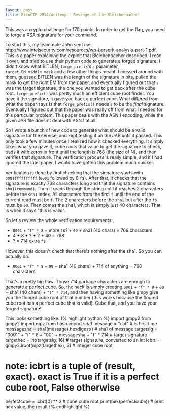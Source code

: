 ```yaml
---
layout: post
title: PicoCTF 2014/Writeup - Revenge of the Bleichenbacher
---
```

This was a crypto challenge for 170 points. In order to get the flag, you need to forge a RSA signature for your command.

To start this, my teammate John sent me http://www.intelsecurity.com/resources/wp-berserk-analysis-part-1.pdf. This is a paper explaining the exploit that Bleichenbacher described. I read it over, and tried to use their python code to generate a forged signature. I didn't know what BITLEN, `forge_prefix`'s `s` parameter, `target_EM_middle_mask` and a few other things meant. I messed around with them, guessed BITLEN was the length of the signature in bits, pulled the mask to get the right EM from the paper, and eventually figured out that `s` was the target signature, the one you wanted to get back after the cube root. `forge_prefix()` was pretty much an efficient cube root finder. You gave it the signature, it gave you back a perfect cube. What differed from what the paper says is that `forge_prefix()` needs `s` to be the *final* signature. Eventually I figured out that the paper was really off from what I needed for this particular problem. This paper deals with the ASN.1 encoding, while the given JAR file doesn't deal with ASN.1 at all.

So I wrote a bunch of new code to generate what should be a valid signature for the service, and kept testing it on the JAR until it passed. This only took a few minutes once I realized how it checked everything. It simply takes what you gave it, cube roots that value to get the signature to check, pads it with zeros in front until the length is 768 (the size of N), and then verifies that signature. The verification process is really simple, and if I had ignored the Intel paper, I would have gotten this problem much quicker.

Verification is done by first checking that the signature starts with `0001ffffffffff` (`0001` followed by 8 `f`s). After that, it checks that the signature is exactly 768 characters long and that the signature contains `sha1(command)`. Then it reads through the string until it reaches 2 characters before the `sha1` index. All characters from the first `f` until the end of the current read must be `f`. The 2 characters before the `sha1` but after the `f`s must be `00`. Then comes the sha1, which is simply just 40 characters. That is when it says "this is valid".

So let's review the whole verification requirements:

  - `0001` + `"f" * 8` + more `f`s? + `00` + sha1 (40 chars) = 768 characters
  - 4 + 8 + ? + 2 + 40 = 768
  - ? = 714 extra `f`s

However, this doesn't check that there's nothing after the sha1. So you can actually do:

  - `0001` + `"f" * 8` + `00` + sha1 (40 chars) + 714 of anything = 768 characters
  
That's a pretty big flaw. Those 714 garbage characters are enough to generate a perfect cube. So, the hack is simply creating `0001` + `"f" * 8` + `00` + sha1 (40 chars) + `"f" * 714`, and then having something like gmpy give you the floored cube root of that number (this works because the floored cube root has a perfect cube that is valid). Cube that, and you have your forged signature!

This looks something like:
{% highlight python %}
import gmpy2
from gmpy2 import mpz
from hash import sha1
message = "cat" # ls first time
messagesha = sha1(message).hexdigest() # sha1 of message
targetsig = "0001" + "f" * 8 + "00" + messagesha + "f" * 714 # target signature
targethex = int(targetsig, 16) # target signature, converted to an int
icbrt = gmpy2.iroot(mpz(targethex), 3) # integer cube root
# note: icbrt is a tuple of (result, exact). exact is True if it is a perfect cube root, False otherwise
perfectcube = icbrt[0] ** 3 # cube cube root
print(hex(perfectcube)) # print hex value, the result
{% endhighlight %}
